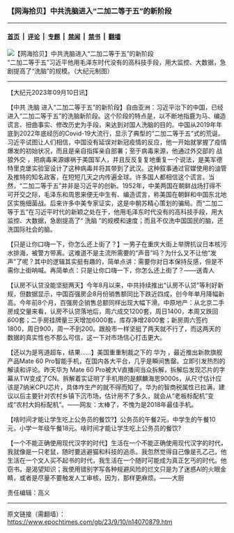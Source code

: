 ### 【网海拾贝】中共洗脑进入“二加二等于五”的新阶段

---

#### [首页](../../../..?n14070879) &nbsp;|&nbsp; [评论](../../../../../epoch-comment?n14070879) &nbsp;|&nbsp; [专题](../../../../../epoch-special?n14070879) &nbsp;|&nbsp; [禁闻](../../../../../epoch-news?n14070879) &nbsp;|&nbsp; [禁书](../../../../../books?n14070879) &nbsp;|&nbsp; [翻墙](https://github.com/gfw-breaker/nogfw/blob/master/README.md?n14070879)


<div><img alt="【网海拾贝】中共洗脑进入“二加二等于五”的新阶段" class="attachment-djy_600_400 size-djy_600_400 wp-post-image" src="https://i.epochtimes.com/assets/uploads/2023/09/id14068434-xi-jinping-600x400.jpg"/>
<div class="caption">
 “二加二等于五”习近平他用毛泽东时代没有的高科技手段，用大监控、大数据，急剧提高了“洗脑”的规模。（大纪元制图）
</div></div><hr/><div class="post_content" id="artbody" itemprop="articleBody">
 <!-- article content begin -->
 <p>
  【大纪元2023年09月10日讯】
 </p>
 <p>
  【中共
  <ok href="https://www.epochtimes.com/gb/tag/%E6%B4%97%E8%84%91.html">
   洗脑
  </ok>
  进入“二加二等于五”的新阶段】自由亚洲：习近平治下的中国，已经进入“二加二等于五”的洗脑新阶段。这个阶段的特点是，以不断地指鹿为马、编造谎言、扭曲事实、修改历史为手段，来达到对国人洗脑的目的。中国从2019年年底到2022年底经历的Covid-19大流行，显示了典型的“二加二等于五”式的荒诞。习近平试图让人们相信，中国没有延误对新冠疫情的反应，他一开始就掌握了疫情爆发的初始状况，而且是亲自指挥亲自部署；至于病毒来源，他通过外交部的
  <ok href="https://www.epochtimes.com/gb/tag/%E6%88%98%E7%8B%BC%E5%A4%96%E4%BA%A4.html">
   战狼外交
  </ok>
  ，把病毒来源嫁祸于美国军人，并且反反复复地重复一个说法，是美军德特里克堡实验室设计了这种病毒并将其带到了武汉。这种叙事通过官媒使用的油管及推特的知名政客，在短短几天之内传遍全球。许多国人都相信这个谎言。当然，“二加二等于五”并非是习近平的创新。1952年，中美两国在朝鲜战场打得不可开交之际，毛泽东和周恩来便无中生有、编造谎言，称美国在朝鲜和中国东北地区实施细菌战。后来许多中美专家证实，这是中朝苏精心策划的骗局。而“二加二等于五”在习近平时代的新颖之处在于，他用毛泽东时代没有的高科技手段，用大监控、大数据，急剧提高了“
  <ok href="https://www.epochtimes.com/gb/tag/%E6%B4%97%E8%84%91.html">
   洗脑
  </ok>
  ”的规模和速度；而且不仅洗中国国民的脑，还洗国际社会的脑。
 </p>
 <p>
  【只是让你口嗨一下，你怎么还上街了？】一男子在重庆大街上举牌抗议日本核污水排海，被警方带离。这难道不是主流所需要的“声音”吗？为什么又不让他“发声”了呢？其中的逻辑其实挺有趣的，简单点讲：需要你对日本保持反感，但是不需你上街呐喊。再简单点：只是让你口嗨一下，你怎么还上街了？——送青人
 </p>
 <p>
  【认房不认贷没能坚挺两天】今年8月以来，中共持续推出“认房不认贷”等利好新规，但数据显示，中国百强房企8月份销售额同比下跌近四成，创今年单月降幅新高。今年前8个月，百强房企销售总额同样出现大幅下滑。中原地产：从北京二手房成交量来看，认房不认贷落地后，周六成交1200套，周日1400，本周又跌回600套；二手房挂牌量三天增加6000套，库存净增2800套；新房周六签约1800，周日900，周一不到200。跟股市一样坚挺了两天就不行了，而这两天的数据的真实性也不那么可信，这一下对市场信心打击更大。
 </p>
 <p>
  【还以为是弯道超车，结果……】美国重重制裁之下的
  <ok href="https://www.epochtimes.com/gb/tag/%E5%8D%8E%E4%B8%BA.html">
   华为
  </ok>
  ，最近推出新款旗舰产品Mate 60 Pro智能手机，在国内各大平台，几乎是瞬间售罄。立即引发热烈的解读和评论。昨天华为 Mate 60 Pro被大V直播间当众拆解，拆解后发现芯片的字幕从TW变成了CN。拆解着实证明了手机用的是麒麟海思9000s，从尺寸估计应该是7纳米CPU芯片，具体咋生产的就不得而知了。华为的智商税属性已拉满，建议以后主要针对农村乡镇下沉市场，估计用不了多久，就会从“老板标配机”变成“农村大妈标配机”。——网友：太棒了，不愧为是2018年最佳手机。
 </p>
 <p>
  【啥时间才能让学生吃上公务员的餐饮?】公务员的午餐2元，中学生的午餐10元，小学一年级午餐18元。啥时间才能让学生吃上公务员的餐饮?
 </p>
 <p>
  【一个不能正确使用现代汉字的时代】生活在一个不能正确使用现代汉字的时代，我就像是一只老鼠，随时要逃避猫和科技的追杀。我忽然觉得自己像是孔乙己，他生活在一个文人买不起书的时代，我生活在一个随时可能成为真正乞丐的时代。他窃书，是渴望知识；我使用错别字写各种规避风险的烂文只是为了迷惑Al的火眼金睛，或者是尽量不要触发人工审核，因为，那样更麻烦。——大厨
 </p>
 <p>
  责任编辑：高义
 </p>
 <!-- article content end -->
 <div id="below_article_ad">
 </div>
</div>


---

原文链接（需翻墙）：https://www.epochtimes.com/gb/23/9/10/n14070879.htm